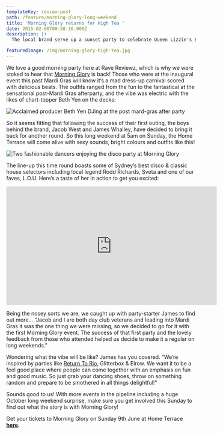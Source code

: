 ```yaml
---
templateKey: review-post
path: /feature/morning-glory-long-weekend
title: 'Morning Glory returns for High Tea '
date: 2015-02-06T00:58:16.000Z
description: |+
  The local brand serve up a sunset party to celebrate Queen Lizzie's Birthday.

featuredImage: /img/morning-glory-high-tea.jpg
---
```

We love a good morning party here at Rave Reviewz, which is why we were stoked to hear that [Morning Glory](https://www.facebook.com/morninggloryparty/?) is back! Those who were at the inaugural event this past Mardi Gras will know it’s a mad dress-up carnival scored with delicious beats. The outfits ranged from the fun to the fantastical at the sensational post-Mardi Gras afterparty, and the vibe was electric with the likes of chart-topper Beth Yen on the decks:

![Acclaimed producer Beth Yen  DJing at the post mard-gras after party  ](/img/beth-yen-morning-glory.jpg)

So it seems fitting that following the success of their first outing, the boys behind the brand, Jacob West and James Whalley, have decided to bring it back for another round. So this long weekend at 5am on Sunday, the Home Terrace will come alive with sexy sounds, bright colours and outfits like this!

![Two fashionable dancers enjoying the disco party at Morning Glory](/img/disco-fashion-morning-glory.jpg)

The line-up this time round boasts some of Sydney’s best disco & classic house selectors including local legend Rodd Richards, Sveta and one of our faves, L.O.U. Here’s a taste of her in action to get you excited:

<iframe src="https://www.facebook.com/plugins/video.php?href=https%3A%2F%2Fwww.facebook.com%2Fravereviewz%2Fvideos%2F1114313388776421%2F&show_text=0&width=560" width="560" height="315" style="border:none;overflow:hidden" scrolling="no" frameborder="0" allowTransparency="true" allowFullScreen="true"></iframe>

Being the nosey sorts we are, we caught up with party-starter James to find out more... “Jacob and I are both day club veterans and leading into Mardi Gras it was the one thing we were missing, so we decided to go for it with the first Morning Glory event. The success of that first party and the lovely feedback from those who attended helped us decide to make it a regular on long weekends."
<br>

Wondering what the vibe will be like? James has you covered. “We’re inspired by parties like [Return To Rio](https://ravereviewz.net/interview/ricky-cooper), Glitterbox & Elrow. We want it to be a feel good place where people can come together with an emphasis on fun and good music. So just grab your dancing shoes, throw on something random and prepare to be smothered in all things delightful!"
<br>

Sounds good to us! With more events in the pipeline including a huge October long weekend surprise, make sure you get involved this Sunday to find out what the story is with Morning Glory!
<br>

Get your tickets to Morning Glory on Sunday 9th June at Home Terrace [**here**](https://www.eventbrite.com.au/e/morning-glory-tickets-58760803144?aff=efbeventtix&fbclid=IwAR0S2cILfUDef_YaRDpHKXxhNbkLqL-aiyeEuksqnT2_9GUeZD0wkAQ08LM)**.**
